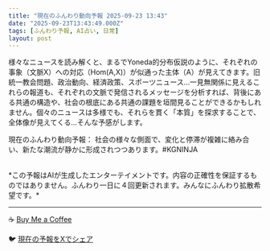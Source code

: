 ```yaml
---
title: "現在のふんわり動向予報 2025-09-23 13:43"
date: "2025-09-23T13:43:49.000Z"
tags: [ふんわり予報, AI占い, 日常]
layout: post
---
```


様々なニュースを読み解くと、まるでYoneda的分布仮説のように、それぞれの事象（文脈X）への対応（Hom(A,X)）が似通った主体（A）が見えてきます。旧統一教会問題、政治動向、経済政策、スポーツニュース…一見無関係に見えるこれらの報道も、それぞれの文脈で発信されるメッセージを分析すれば、背後にある共通の構造や、社会の根底にある共通の課題を垣間見ることができるかもしれません。個々のニュースは多様でも、それらを貫く「本質」を探求することで、全体像が見えてくる…そんな予感がします。


現在のふんわり動向予報：
社会の様々な側面で、変化と停滞が複雑に絡み合い、新たな潮流が静かに形成されつつあります。#KGNINJA

<br>
*この予報はAIが生成したエンターテイメントです。内容の正確性を保証するものではありません。ふんわり一日に４回更新されます。みんなにふんわり拡散希望です。*

---
☕️ [Buy Me a Coffee](https://www.buymeacoffee.com/kgninja)

🐦 [現在の予報をXでシェア](https://twitter.com/intent/tweet?text=%E7%8F%BE%E5%9C%A8%E3%81%AE%E3%81%B5%E3%82%93%E3%82%8F%E3%82%8A%E4%BA%88%E5%A0%B1%3A%20%E3%80%8C%E6%A7%98%E3%80%85%E3%81%AA%E3%83%8B%E3%83%A5%E3%83%BC%E3%82%B9%E3%82%92%E8%AA%AD%E3%81%BF%E8%A7%A3%E3%81%8F%E3%81%A8%E3%80%81%E3%81%BE%E3%82%8B%E3%81%A7Yoneda%E7%9A%84%E5%88%86%E5%B8%83%E4%BB%AE%E8%AA%AC%E3%81%AE%E3%82%88%E3%81%86%E3%81%AB%E3%80%81%E3%81%9D%E3%82%8C%E3%81%9E%E3%82%8C%E3%81%AE%E4%BA%8B%E8%B1%A1%EF%BC%88%E6%96%87%E8%84%88X%EF%BC%89%E3%81%B8%E3%81%AE%E5%AF%BE%E5%BF%9C%EF%BC%88Hom(A%2CX)%EF%BC%89%E3%81%8C%E4%BC%BC%E9%80%9A%E3%81%A3%E3%81%9F%E4%B8%BB%E4%BD%93%EF%BC%88A%EF%BC%89%E3%81%8C%E8%A6%8B%E3%81%88%E3%81%A6%E3%81%8D%E3%81%BE%E3%81%99%E3%80%82%E3%80%8D%23KGNINJA%20%E7%B6%9A%E3%81%8D%E3%81%AF%E3%83%96%E3%83%AD%E3%82%B0%E3%81%A7%EF%BC%81%F0%9F%91%87&url=https%3A%2F%2Fkg-ninja.github.io%2FFunwariyoso%2F)
